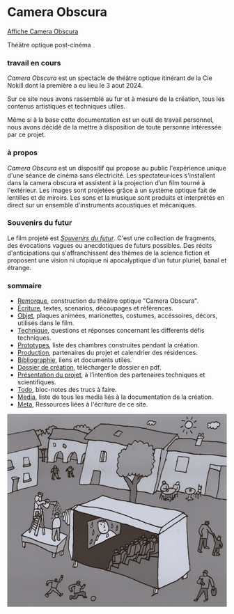 # Camera Obscura
[Affiche Camera Obscura](/contenu/photos/afficheCO_v1.png)

Théâtre optique post-cinéma

### travail en cours

*Camera Obscura* est un spectacle de théâtre optique itinérant de la Cie Nokill dont la première a eu lieu le 3 aout 2024. 

Sur ce site nous avons rassemblé au fur et à mesure de la création, tous les contenus artistiques et techniques utiles. 

Même si à la base cette documentation est un outil de travail personnel, nous avons décidé de la mettre à disposition de toute personne intéressée par ce projet.

### à propos

*Camera Obscura* est un dispositif qui propose au public l'expérience unique d'une séance de cinéma sans électricité. Les spectateur·ices s'installent dans la camera obscura et assistent à la projection d’un film tourné à l'extérieur. Les images sont projetées grâce à un système optique fait de lentilles et de miroirs. Les sons et la musique sont produits et interprétés en direct sur un ensemble d’instruments acoustiques et mécaniques.

### Souvenirs du futur

Le film projeté est [*Souvenirs du futur*](contenu/ecriture/souvenirs-du-futur.md). C'est une collection de fragments, des évocations vagues ou anecdotiques de futurs possibles. Des récits d'anticipations qui s'affranchissent des thèmes de la science fiction et proposent une vision ni utopique ni apocalyptique d'un futur pluriel, banal et étrange.

### sommaire

- [Remorque](contenu/remorque.md), construction du théâtre optique "Camera Obscura".
- [Écriture](contenu/ecriture), textes, scenarios, découpages et références.
- [Objet](contenu/objet), plaques animées, marionettes, costumes, accéssoires, décors, utilisés dans le film.
- [Technique](contenu/technique), questions et réponses concernant les differents défis techniques. 
- [Prototypes](contenu/prototypes), liste des chambres construites pendant la création.
- [Production](contenu/production.md), partenaires du projet et calendrier des résidences.
- [Bibliographie](contenu/bibliographie.md), liens et documents utiles.
- [Dossier de création](contenu/dossier/dossier-camera-obscura-2024-web.pdf), télécharger le dossier en pdf.
- [Présentation du projet](contenu/presentation-partenaires.md), à l’intention des partenaires techniques et scientifiques.
- [Todo](contenu/todo.md), bloc-notes des trucs à faire.
- [Media](contenu/media.md), liste de tous les media liés à la documentation de la création.
- [Meta](contenu/meta.md), Ressources liées à l'écriture de ce site.


![Dessin de la remorque](contenu/dessins/visuel-camera-obscura.png)
